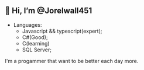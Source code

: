 ## 👋 Hi, I’m @Jorelwall451

- Languages: 
  - Javascript && typescript(expert);
  - C#(Good);
  - C(learning)
  - SQL Server;

I'm a progammer that want to be better each day more.
